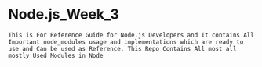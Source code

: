 # Node.js_Week_3

`This is For Reference Guide for Node.js Developers and
It contains All Important node_modules usage and implementations which are ready to use and
Can be used as Reference.
This Repo Contains All most all mostly Used Modules in Node`
